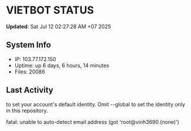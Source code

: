# VIETBOT STATUS
**Updated**: Sat Jul 12 02:27:28 AM +07 2025

## System Info
- IP: 103.77.172.150
- Uptime: up 6 days, 6 hours, 14 minutes
- Files: 20086

## Last Activity

to set your account's default identity.
Omit --global to set the identity only in this repository.

fatal: unable to auto-detect email address (got 'root@vinh3690.(none)')
